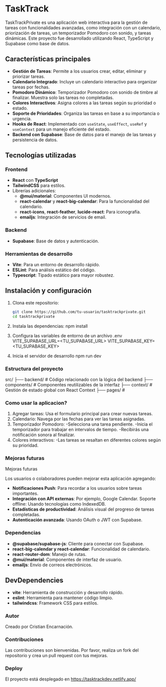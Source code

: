 # TaskTrack

TaskTrackPrivate es una aplicación web interactiva para la gestión de tareas con funcionalidades avanzadas, como integración con un calendario, priorización de tareas, un temporizador Pomodoro con sonido, y tareas dinámicas. Este proyecto fue desarrollado utilizando React, TypeScript y Supabase como base de datos.

## Características principales

- **Gestión de Tareas**: Permite a los usuarios crear, editar, eliminar y priorizar tareas.
- **Calendario Integrado**: Incluye un calendario interactivo para organizar tareas por fechas.
- **Pomodoro Dinámico**: Temporizador Pomodoro con sonido de timbre al finalizar. Muestra solo las tareas no completadas.
- **Colores Interactivos**: Asigna colores a las tareas según su prioridad o estado.
- **Soporte de Prioridades**: Organiza las tareas en base a su importancia o urgencia.
- **Hooks de React**: Implementado con `useState`, `useEffect`, `useRef` y `useContext` para un manejo eficiente del estado.
- **Backend con Supabase**: Base de datos para el manejo de las tareas y persistencia de datos.

## Tecnologías utilizadas

### Frontend

- **React** con **TypeScript**
- **TailwindCSS** para estilos.
- Librerías adicionales:
  - **@mui/material**: Componentes UI modernos.
  - **react-calendar** y **react-big-calendar**: Para la funcionalidad del calendario.
  - **react-icons**, **react-feather**, **lucide-react**: Para iconografía.
  - **emailjs**: Integración de servicios de email.

### Backend

- **Supabase**: Base de datos y autenticación.

### Herramientas de desarrollo

- **Vite**: Para un entorno de desarrollo rápido.
- **ESLint**: Para análisis estático del código.
- **Typescript**: Tipado estático para mayor robustez.

## Instalación y configuración

1. Clona este repositorio:

   ```bash
   git clone https://github.com/tu-usuario/tasktrackprivate.git
   cd tasktrackprivate

   ```

2. Instala las dependencias:
   npm install

3. Configura las variables de entorno de un archivo .env
   VITE_SUPABASE_URL=<TU_SUPABASE_URL>
   VITE_SUPABASE_KEY=<TU_SUPABASE_KEY>

4. Inicia el servidor de desarrollo
   npm run dev

### Estructura del proyecto

src/
├── backend/         # Código relacionado con la lógica del backend
├── components/      # Componentes reutilizables de la interfaz
├── context/         # Gestión de estado global con React Context
├── pages/           #


### Como usar la aplicacion?

1. Agregar tareas: Usa el formulario principal para crear nuevas tareas.
2. Calendario: Navega por las fechas para ver las tareas asignadas.
3. Temporizador Pomodoro:
   -Selecciona una tarea pendiente.
   -Inicia el temporizador para trabajar en intervalos de tiempo.
   -Recibirás una notificación sonora al finalizar.
4. Colores interactivos:
   -Las tareas se resaltan en diferentes colores según su prioridad.

### Mejoras futuras

Mejoras futuras

Los usuarios o colaboradores pueden mejorar esta aplicación agregando:

- **Notificaciones Push**: Para recordar a los usuarios sobre tareas importantes.
- **Integración con API externas**: Por ejemplo, Google Calendar.
  Soporte offline: Usando tecnologías como IndexedDB.
- **Estadísticas de productividad**: Análisis visual del progreso de tareas completadas.
- **Autenticación avanzada**: Usando OAuth o JWT con Supabase.

### Dependencias

- **@supabase/supabase-js**: Cliente para conectar con Supabase.
- **react-big-calendar y react-calendar**: Funcionalidad de calendario.
- **react-router-dom**: Manejo de rutas.
- **@mui/material**: Componentes de interfaz de usuario.
- **emailjs**: Envío de correos electrónicos.

## DevDependencies

- **vite**: Herramienta de construcción y desarrollo rápido.
- **eslint**: Herramienta para mantener código limpio.
- **tailwindcss**: Framework CSS para estilos.

### Autor

Creado por Cristian Encarnación.

### Contribuciones

Las contribuciones son bienvenidas. Por favor, realiza un fork del repositorio y crea un pull request con tus mejoras.

### Deploy

El proyecto está desplegado en https://tasktrackdev.netlify.app/
